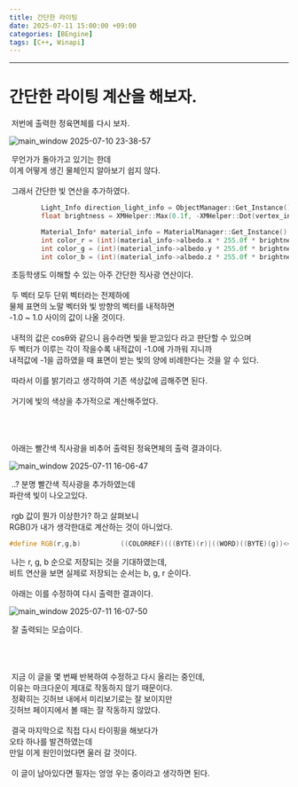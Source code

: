 ```yaml
---
title: 간단한 라이팅
date: 2025-07-11 15:00:00 +09:00
categories: [BEngine]
tags: [C++, Winapi]
---
```


---
# 간단한 라이팅 계산을 해보자.
&nbsp;저번에 출력한 정육면체를 다시 보자.

![main_window 2025-07-10 23-38-57](https://github.com/user-attachments/assets/76815881-5f53-4a6d-ad85-3812b7cf4733)

&nbsp;무언가가 돌아가고 있기는 한데<br>
이게 어떻게 생긴 물체인지 알아보기 쉽지 않다.<br>
<br>&nbsp;그래서 간단한 빛 연산을 추가하였다.

```cpp
		Light_Info direction_light_info = ObjectManager::Get_Instance().Get_Light_Map()[0];
		float brightness = XMHelper::Max(0.1f, -XMHelper::Dot(vertex_info.normal, direction_light_info.direction));

		Material_Info* material_info = MaterialManager::Get_Instance().Get_Material_Info(vertex_info.material_index);
		int color_r = (int)(material_info->albedo.x * 255.0f * brightness * direction_light_info.strength.x);
		int color_g = (int)(material_info->albedo.y * 255.0f * brightness * direction_light_info.strength.y);
		int color_b = (int)(material_info->albedo.z * 255.0f * brightness * direction_light_info.strength.z);
```

&nbsp;초등학생도 이해할 수 있는 아주 간단한 직사광 연산이다.<br>
<br>&nbsp;두 벡터 모두 단위 벡터라는 전제하에<br>
물체 표면의 노말 벡터와 빛 방향의 벡터를 내적하면<br>
-1.0 ~ 1.0 사이의 값이 나올 것이다.<br>
<br>&nbsp;내적의 값은 cosθ와 같으니 음수라면 빛을 받고있다 라고 판단할 수 있으며<br>
두 벡터가 이루는 각이 작을수록 내적값이 -1.0에 가까워 지니까<br>
내적값에 -1을 곱하였을 때 표면이 받는 빛의 양에 비례한다는 것을 알 수 있다.<br>
<br>&nbsp;따라서 이를 밝기라고 생각하여 기존 색상값에 곱해주면 된다.<br>
<br>&nbsp;거기에 빛의 색상을 추가적으로 계산해주었다.

<br><br><br>&nbsp;아래는 빨간색 직사광을 비추어 출력된 정육면체의 출력 결과이다.

![main_window 2025-07-11 16-06-47](https://github.com/user-attachments/assets/8b259346-43ea-4fa9-9b7a-a37dd2b44af7)

&nbsp;..? 분명 빨간색 직사광을 추가하였는데<br>
파란색 빛이 나오고있다.<br>
<br>&nbsp;rgb 값이 뭔가 이상한가? 하고 살펴보니<br>
RGB()가 내가 생각한대로 계산하는 것이 아니었다.

```cpp
#define RGB(r,g,b)          ((COLORREF)(((BYTE)(r)|((WORD)((BYTE)(g))<<8))|(((DWORD)(BYTE)(b))<<16)))
```

&nbsp;나는 r, g, b 순으로 저장되는 것을 기대하였는데,<br>
비트 연산을 보면 실제로 저장되는 순서는 b, g, r 순이다.<br>
<br>&nbsp;아래는 이를 수정하여 다시 출력한 결과이다.

![main_window 2025-07-11 16-07-50](https://github.com/user-attachments/assets/01f502f7-74e1-4159-acb4-1cf53bfcf4e4)

&nbsp;잘 출력되는 모습이다.

<br><br><br>&nbsp;지금 이 글을 몇 번째 반복하여 수정하고 다시 올리는 중인데,<br>
이유는 마크다운이 제대로 작동하지 않기 때문이다.<br>
&nbsp;정확히는 깃허브 내에서 미리보기로는 잘 보이지만<br>
깃허브 페이지에서 볼 때는 잘 작동하지 않았다.<br>
<br>&nbsp;결국 마지막으로 직접 다시 타이핑을 해보다가<br>
오타 하나를 발견하였는데<br>
만일 이게 원인이었다면 울러 갈 것이다.<br>
<br>&nbsp;이 글이 남아있다면 필자는 엉엉 우는 중이라고 생각하면 된다.

